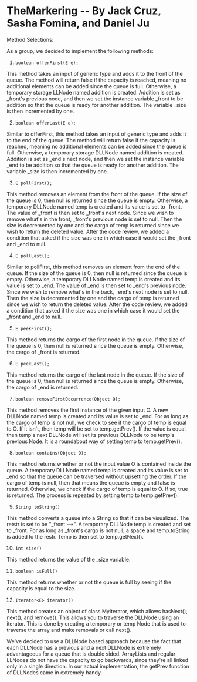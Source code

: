 # TheMarkering -- By Jack Cruz, Sasha Fomina, and Daniel Ju
Method Selections:

  As a group, we decided to implement the following methods:
  
  1.   ```boolean offerFirst(E e);```
   
  
  This method takes an input of generic type and adds it to the front of the queue. The method will return false if the capacity is reached, meaning no additional elements can be added since the queue is full. Otherwise, a temporary storage LLNode named addition is created. Addition is set as _front's previous node, and then we set the instance variable _front to be addition so that the queue is ready for another addition. The variable _size is then incremented by one. 
  
  2.  ```boolean offerLast(E e);```
 
  Similar to offerFirst, this method takes an input of generic type and adds it to the end of the queue. The method will return false if the capacity is reached, meaning no additional elements can be added since the queue is full. Otherwise, a temporary storage DLLNode named addition is created. Addition is set as _end's next node, and then we set the instance variable _end to be addition so that the queue is ready for another addition. The variable _size is then incremented by one. 
  
  3.   ``` E pollFirst(); ```
  
  This method removes an element from the front of the queue. If the size of the queue is 0, then null is returned since the queue is empty. Otherwise, a temporary DLLNode named temp is created and its value is set to _front. The value of _front is then set to _front's next node. Since we wish to remove what's in the front, _front's previous node is set to null. Then the size is decremented by one and the cargo of temp is returned since we wish to return the deleted value. After the code review, we added a condition that asked if the size was one in which case it would set the _front and _end to null.
  
4. ```E pollLast();```

 Similar to pollFirst, this method removes an element from the end of the queue. If the size of the queue is 0, then null is returned since the queue is empty. Otherwise, a temporary DLLNode named temp is created and its value is set to _end. The value of _end is then set to _end's  previous node. Since we wish to remove what's in the back, _end's next node is set to null. Then the size is decremented by one and the cargo of temp is returned since we wish to return the deleted value. After the code review, we added a condition that asked if the size was one in which case it would set the _front and _end to null.
 
 5.    ```E peekFirst();```
 
 This method returns the cargo of the first node in the queue. If the size of the queue is 0, then null is returned since the queue is empty. Otherwise, the cargo of _front is returned. 
 
 6. ```E peekLast();```
 
  This method returns the cargo of the last node in the queue. If the size of the queue is 0, then null is returned since the queue is empty. Otherwise, the cargo of _end is returned. 
  
  7.    ```boolean removeFirstOccurrence(Object O);```
  
  This method removes the first instance of the given input O. A new DLLNode named temp is created and its value is set to _end. For as long as the cargo of temp is not null, we check to see if the cargo of temp is equal to O. If it isn't, then temp will be set to temp.getPrev(). If the value is equal, then temp's next DLLNode will set its previous DLLNode to be temp's previous Node. It is a roundabout way of setting temp to temp.getPrev(). 
  
  8.  ```boolean contains(Object O);```
 
  This method returns whether or not the input value O is contained inside the queue. A temporary DLLNode named temp is created and its value is set to _end so that the queue can be traversed without upsetting the order. If the cargo of temp is null, then that means the queue is empty and false is returned. Otherwise, we check if the cargo of temp is equal to O. If so, true is returned. The process is repeated by setting temp to temp.getPrev(). 
  
  9. ```String toString()```
  
  This method converts a queue into a String so that it can be visualized. The retstr is set to be "_front -->". A temporary DLLNode temp is created and set to _front. For as long as _front's cargo is not null, a space and temp.toString is added to the restr. Temp is then set to temp.getNext(). 
  
  10. ```int size()```
  
  This method returns the value of the _size variable. 
  
  11. ```boolean isFull()```
  
  This method returns whether or not the queue is full by seeing if the capacity is equal to the size. 
  
  12. ```Iterator<E> iterator()```
   
   This method creates an object of class MyIterator, which allows hasNext(),  next(), and remove(). This allows you to traverse the DLLNode using an iterator. This is done by creating a temporary or temp Node that is used to traverse the array and make removals or call next().

We've decided to use a DLLNode based approach because the fact that each DLLNode has a previous and a next DLLNode is extremely advantageous for a queue that is double sided. ArrayLists and regular LLNodes do not have the capacity to go backwards, since they're all linked only in a single direction. In our actual implementation, the getPrev function of DLLNodes came in extremely handy. 
  
  
  


